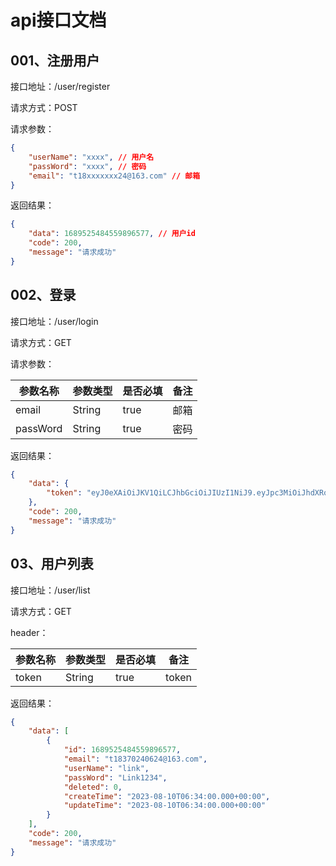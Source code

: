 # api接口文档

## 001、注册用户
接口地址：/user/register

请求方式：POST

请求参数：

```json
{
    "userName": "xxxx", // 用户名
    "passWord": "xxxx", // 密码
    "email": "t18xxxxxxx24@163.com" // 邮箱
}

```

返回结果：

```json
{
    "data": 1689525484559896577, // 用户id
    "code": 200,
    "message": "请求成功"
}
```

## 002、登录
接口地址：/user/login

请求方式：GET

请求参数：

|参数名称|参数类型|是否必填|备注|
|---|---|---|---|
|email|String|true|邮箱|
|passWord|String|true|密码|

返回结果：

```json
{
    "data": {
        "token": "eyJ0eXAiOiJKV1QiLCJhbGciOiJIUzI1NiJ9.eyJpc3MiOiJhdXRoMCIsImV4cCI6MTY5MTY4NTU3MX0.H9flzZ2bdiJDk7PHgKaAmmvf3soo3uqwoMVtjJj1R2k"
    },
    "code": 200,
    "message": "请求成功"
}
```

## 03、用户列表
接口地址：/user/list

请求方式：GET

header：

|参数名称|参数类型|是否必填| 备注    |
|---|---|---|-------|
|token|String|true| token |

返回结果：

```json
{
    "data": [
        {
            "id": 1689525484559896577,
            "email": "t18370240624@163.com",
            "userName": "link",
            "passWord": "Link1234",
            "deleted": 0,
            "createTime": "2023-08-10T06:34:00.000+00:00",
            "updateTime": "2023-08-10T06:34:00.000+00:00"
        }
    ],
    "code": 200,
    "message": "请求成功"
}
```